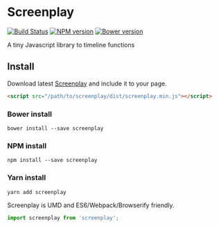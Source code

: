 # Screenplay

[![Build Status](https://travis-ci.org/jaysalvat/screenplay.svg?branch=master)](https://travis-ci.org/jaysalvat/screenplay)
[![NPM version](https://badge.fury.io/js/screenplay.svg)](http://badge.fury.io/js/screenplay)
[![Bower version](https://badge.fury.io/bo/screenplay.svg)](http://badge.fury.io/bo/screenplay)

A tiny Javascript library to timeline functions

## Install

Download latest [Screenplay](http://jaysalvat.github.io/screenplay/releases/latest/screenplay.zip) and include it to your page.

```html
<script src="/path/to/screenplay/dist/screenplay.min.js"></script>
```

### Bower install

    bower install --save screenplay

### NPM install

    npm install --save screenplay

### Yarn install

    yarn add screenplay

Screenplay is UMD and ES6/Webpack/Browserify friendly.

```javascript
import screenplay from 'screenplay';
```
